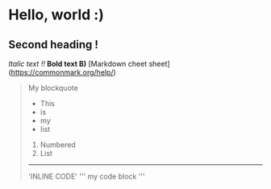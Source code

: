 # Hello, world :)
## Second heading !
*Italic text !!*
**Bold text B)**
[Markdown cheet sheet] (https://commonmark.org/help/)
> My blockquote
> * This
> * is
> * my
> * list
> 1. Numbered
> 2. List
> ---
> 'INLINE CODE'
> '''
> my code block
> '''
